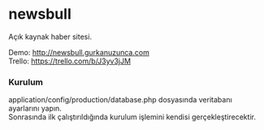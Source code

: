 # newsbull
Açık kaynak haber sitesi.<br />

Demo: http://newsbull.gurkanuzunca.com<br />
Trello: https://trello.com/b/J3yv3jJM

### Kurulum
application/config/production/database.php dosyasında veritabanı ayarlarını yapın.<br />
Sonrasında ilk çalıştırıldığında kurulum işlemini kendisi gerçekleştirecektir.
